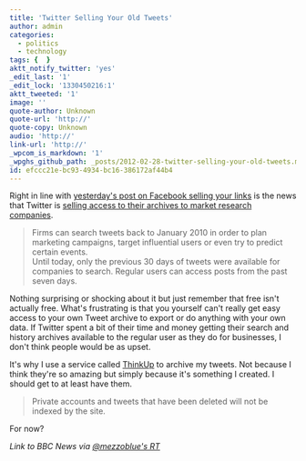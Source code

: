 ```yaml
---
title: 'Twitter Selling Your Old Tweets'
author: admin
categories:
  - politics
  - technology
tags: {  }
aktt_notify_twitter: 'yes'
_edit_last: '1'
_edit_lock: '1330450216:1'
aktt_tweeted: '1'
image: ''
quote-author: Unknown
quote-url: 'http://'
quote-copy: Unknown
audio: 'http://'
link-url: 'http://'
_wpcom_is_markdown: '1'
_wpghs_github_path: _posts/2012-02-28-twitter-selling-your-old-tweets.md
id: efccc21e-bc93-4934-bc16-386172af44b4
---
```

<p>Right in line with <a href="https://chrisenns.com/2012/02/be-careful-what-you-link-to/">yesterday's post on Facebook selling your links</a> is the news that Twitter is <a href="http://www.bbc.co.uk/news/technology-17178022">selling access to their archives to market research companies</a>.</p>
<blockquote><p>
  Firms can search tweets back to January 2010 in order to plan marketing campaigns, target influential users or even try to predict certain events.<br />
  Until today, only the previous 30 days of tweets were available for companies to search. Regular users can access posts from the past seven days.
</p></blockquote>
<p>Nothing surprising or shocking about it but just remember that free isn't actually free. What's frustrating is that you yourself can't really get easy access to your own Tweet archive to export or do anything with your own data. If Twitter spent a bit of their time and money getting their search and history archives available to the regular user as they do for businesses, I don't think people would be as upset.</p>
<p>It's why I use a service called <a href="http://thinkupapp.com/">ThinkUp</a> to archive my tweets. Not because I think they're so amazing but simply because it's something I created. I should get to at least have them.</p>
<blockquote><p>
  Private accounts and tweets that have been deleted will not be indexed by the site.
</p></blockquote>
<p>For now?</p>
<p><em>Link to BBC News via <a href="https://twitter.com/mezzoblue/status/174542465548824576">@mezzoblue's RT</a></em></p>
